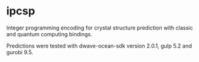 # ipcsp
Integer programming encoding for crystal structure prediction with classic and quantum computing bindings.

Predictions were tested with dwave-ocean-sdk version 2.0.1, gulp 5.2 and gurobi 9.5.